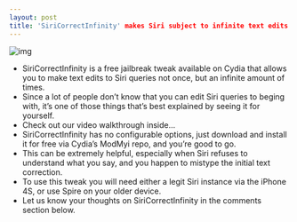 ```yaml
---
layout: post
title: 'SiriCorrectInfinity' makes Siri subject to infinite text edits
---
```

![img](http://media.idownloadblog.com/wp-content/uploads/2012/03/SiriCorrectInfinity-Screenshot.jpg)
* SiriCorrectInfinity is a free jailbreak tweak available on Cydia that allows you to make text edits to Siri queries not once, but an infinite amount of times.
* Since a lot of people don’t know that you can edit Siri queries to beging with, it’s one of those things that’s best explained by seeing it for yourself.
* Check out our video walkthrough inside…
* SiriCorrectInfinity has no configurable options, just download and install it for free via Cydia’s ModMyi repo, and you’re good to go.
* This can be extremely helpful, especially when Siri refuses to understand what you say, and you happen to mistype the initial text correction.
* To use this tweak you will need either a legit Siri instance via the iPhone 4S, or use Spire on your older device.
* Let us know your thoughts on SiriCorrectInfinity in the comments section below.

